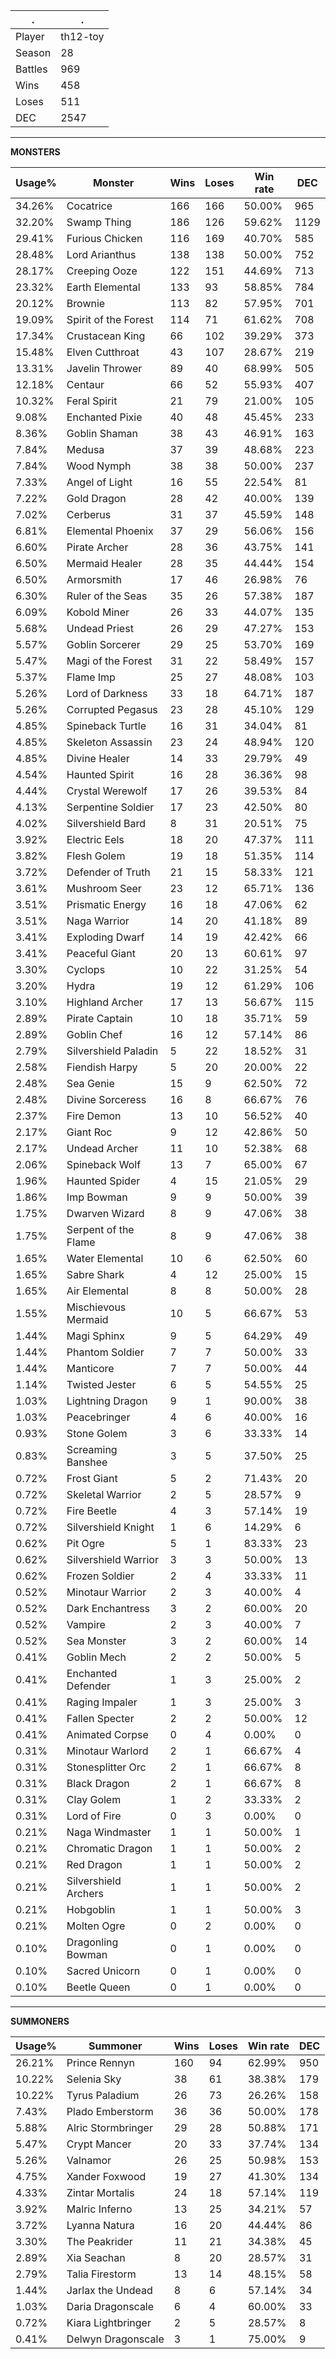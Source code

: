 .|.
|-|-
Player|th12-toy
Season|28
Battles|969
Wins|458
Loses|511
DEC|2547

---
**MONSTERS**

Usage%|Monster|Wins|Loses|Win rate|DEC|
-|-|-|-|-|-|
34.26%|Cocatrice|166|166|50.00%|965|
32.20%|Swamp Thing|186|126|59.62%|1129|
29.41%|Furious Chicken|116|169|40.70%|585|
28.48%|Lord Arianthus|138|138|50.00%|752|
28.17%|Creeping Ooze|122|151|44.69%|713|
23.32%|Earth Elemental|133|93|58.85%|784|
20.12%|Brownie|113|82|57.95%|701|
19.09%|Spirit of the Forest|114|71|61.62%|708|
17.34%|Crustacean King|66|102|39.29%|373|
15.48%|Elven Cutthroat|43|107|28.67%|219|
13.31%|Javelin Thrower|89|40|68.99%|505|
12.18%|Centaur|66|52|55.93%|407|
10.32%|Feral Spirit|21|79|21.00%|105|
9.08%|Enchanted Pixie|40|48|45.45%|233|
8.36%|Goblin Shaman|38|43|46.91%|163|
7.84%|Medusa|37|39|48.68%|223|
7.84%|Wood Nymph|38|38|50.00%|237|
7.33%|Angel of Light|16|55|22.54%|81|
7.22%|Gold Dragon|28|42|40.00%|139|
7.02%|Cerberus|31|37|45.59%|148|
6.81%|Elemental Phoenix|37|29|56.06%|156|
6.60%|Pirate Archer|28|36|43.75%|141|
6.50%|Mermaid Healer|28|35|44.44%|154|
6.50%|Armorsmith|17|46|26.98%|76|
6.30%|Ruler of the Seas|35|26|57.38%|187|
6.09%|Kobold Miner|26|33|44.07%|135|
5.68%|Undead Priest|26|29|47.27%|153|
5.57%|Goblin Sorcerer|29|25|53.70%|169|
5.47%|Magi of the Forest|31|22|58.49%|157|
5.37%|Flame Imp|25|27|48.08%|103|
5.26%|Lord of Darkness|33|18|64.71%|187|
5.26%|Corrupted Pegasus|23|28|45.10%|129|
4.85%|Spineback Turtle|16|31|34.04%|81|
4.85%|Skeleton Assassin|23|24|48.94%|120|
4.85%|Divine Healer|14|33|29.79%|49|
4.54%|Haunted Spirit|16|28|36.36%|98|
4.44%|Crystal Werewolf|17|26|39.53%|84|
4.13%|Serpentine Soldier|17|23|42.50%|80|
4.02%|Silvershield Bard|8|31|20.51%|75|
3.92%|Electric Eels|18|20|47.37%|111|
3.82%|Flesh Golem|19|18|51.35%|114|
3.72%|Defender of Truth|21|15|58.33%|121|
3.61%|Mushroom Seer|23|12|65.71%|136|
3.51%|Prismatic Energy|16|18|47.06%|62|
3.51%|Naga Warrior|14|20|41.18%|89|
3.41%|Exploding Dwarf|14|19|42.42%|66|
3.41%|Peaceful Giant|20|13|60.61%|97|
3.30%|Cyclops|10|22|31.25%|54|
3.20%|Hydra|19|12|61.29%|106|
3.10%|Highland Archer|17|13|56.67%|115|
2.89%|Pirate Captain|10|18|35.71%|59|
2.89%|Goblin Chef|16|12|57.14%|86|
2.79%|Silvershield Paladin|5|22|18.52%|31|
2.58%|Fiendish Harpy|5|20|20.00%|22|
2.48%|Sea Genie|15|9|62.50%|72|
2.48%|Divine Sorceress|16|8|66.67%|76|
2.37%|Fire Demon|13|10|56.52%|40|
2.17%|Giant Roc|9|12|42.86%|50|
2.17%|Undead Archer|11|10|52.38%|68|
2.06%|Spineback Wolf|13|7|65.00%|67|
1.96%|Haunted Spider|4|15|21.05%|29|
1.86%|Imp Bowman|9|9|50.00%|39|
1.75%|Dwarven Wizard|8|9|47.06%|38|
1.75%|Serpent of the Flame|8|9|47.06%|38|
1.65%|Water Elemental|10|6|62.50%|60|
1.65%|Sabre Shark|4|12|25.00%|15|
1.65%|Air Elemental|8|8|50.00%|28|
1.55%|Mischievous Mermaid|10|5|66.67%|53|
1.44%|Magi Sphinx|9|5|64.29%|49|
1.44%|Phantom Soldier|7|7|50.00%|33|
1.44%|Manticore|7|7|50.00%|44|
1.14%|Twisted Jester|6|5|54.55%|25|
1.03%|Lightning Dragon|9|1|90.00%|38|
1.03%|Peacebringer|4|6|40.00%|16|
0.93%|Stone Golem|3|6|33.33%|14|
0.83%|Screaming Banshee|3|5|37.50%|25|
0.72%|Frost Giant|5|2|71.43%|20|
0.72%|Skeletal Warrior|2|5|28.57%|9|
0.72%|Fire Beetle|4|3|57.14%|19|
0.72%|Silvershield Knight|1|6|14.29%|6|
0.62%|Pit Ogre|5|1|83.33%|23|
0.62%|Silvershield Warrior|3|3|50.00%|13|
0.62%|Frozen Soldier|2|4|33.33%|11|
0.52%|Minotaur Warrior|2|3|40.00%|4|
0.52%|Dark Enchantress|3|2|60.00%|20|
0.52%|Vampire|2|3|40.00%|7|
0.52%|Sea Monster|3|2|60.00%|14|
0.41%|Goblin Mech|2|2|50.00%|5|
0.41%|Enchanted Defender|1|3|25.00%|2|
0.41%|Raging Impaler|1|3|25.00%|3|
0.41%|Fallen Specter|2|2|50.00%|12|
0.41%|Animated Corpse|0|4|0.00%|0|
0.31%|Minotaur Warlord|2|1|66.67%|4|
0.31%|Stonesplitter Orc|2|1|66.67%|8|
0.31%|Black Dragon|2|1|66.67%|8|
0.31%|Clay Golem|1|2|33.33%|2|
0.31%|Lord of Fire|0|3|0.00%|0|
0.21%|Naga Windmaster|1|1|50.00%|1|
0.21%|Chromatic Dragon|1|1|50.00%|2|
0.21%|Red Dragon|1|1|50.00%|2|
0.21%|Silvershield Archers|1|1|50.00%|2|
0.21%|Hobgoblin|1|1|50.00%|3|
0.21%|Molten Ogre|0|2|0.00%|0|
0.10%|Dragonling Bowman|0|1|0.00%|0|
0.10%|Sacred Unicorn|0|1|0.00%|0|
0.10%|Beetle Queen|0|1|0.00%|0|

---
**SUMMONERS**

Usage%|Summoner|Wins|Loses|Win rate|DEC|
-|-|-|-|-|-|
26.21%|Prince Rennyn|160|94|62.99%|950|
10.22%|Selenia Sky|38|61|38.38%|179|
10.22%|Tyrus Paladium|26|73|26.26%|158|
7.43%|Plado Emberstorm|36|36|50.00%|178|
5.88%|Alric Stormbringer|29|28|50.88%|171|
5.47%|Crypt Mancer|20|33|37.74%|134|
5.26%|Valnamor|26|25|50.98%|153|
4.75%|Xander Foxwood|19|27|41.30%|134|
4.33%|Zintar Mortalis|24|18|57.14%|119|
3.92%|Malric Inferno|13|25|34.21%|57|
3.72%|Lyanna Natura|16|20|44.44%|86|
3.30%|The Peakrider|11|21|34.38%|45|
2.89%|Xia Seachan|8|20|28.57%|31|
2.79%|Talia Firestorm|13|14|48.15%|58|
1.44%|Jarlax the Undead|8|6|57.14%|34|
1.03%|Daria Dragonscale|6|4|60.00%|33|
0.72%|Kiara Lightbringer|2|5|28.57%|8|
0.41%|Delwyn Dragonscale|3|1|75.00%|9|
